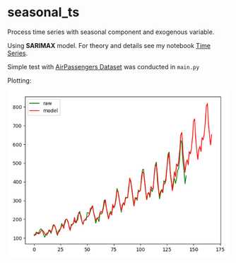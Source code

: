 # seasonal_ts

Process time series with seasonal component and exogenous variable.

Using **SARIMAX** model. For theory and details see my notebook [Time Series](https://blessbingo.gitbook.io/garnet-tech/shi-jian-xu-lie).

Simple test with [AirPassengers Dataset](https://www.analyticsvidhya.com/wp-content/uploads/2016/02/AirPassengers.csv) was conducted in `main.py`

Plotting:

![](res.png)
